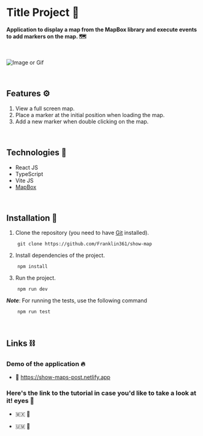 # **Title Project 🍅**
**Application to display a map from the MapBox library and execute events to add markers on the map. 🗺️**

&nbsp;

![Image or Gif](https://res.cloudinary.com/dnxchppfm/image/upload/v1656532596/posts/show-map/01_saje33.gif)

&nbsp;

## **Features ⚙️**

1. View a full screen map.
2. Place a marker at the initial position when loading the map.
3. Add a new marker when double clicking on the map.

&nbsp;

## **Technologies 🧪**

- React JS
- TypeScript
- Vite JS
- [MapBox](https://www.mapbox.com/)

&nbsp;

## **Installation 🧰**

1. Clone the repository (you need to have [Git](https://git-scm.com) installed).

```shell
    git clone https://github.com/Franklin361/show-map
```

2.  Install dependencies of the project.

```shell
    npm install
```

3. Run the project.
```shell
    npm run dev
```

***Note***: For running the tests, use the following command 

```shell
    npm run test
```

&nbsp;

## **Links ⛓️**

### Demo of the application 🔥
- 🔗 https://show-maps-post.netlify.app

### Here's the link to the tutorial in case you'd like to take a look at it! eyes 👀

- 🇲🇽 🔗 

- 🇺🇲 🔗 